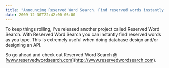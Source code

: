 ```yaml
---
title: "Announcing Reserved Word Search. Find reserved words instantly as you type!"
date: 2009-12-30T22:42:00-05:00
---
```


To keep things rolling, I've released another project called Reserved Word Search. With Reserved Word Search you can instantly find reserved words as you type. This is extremely useful when doing database design and/or designing an API.

So go ahead and check out Reserved Word Search @ [www.reservedwordsearch.com](http://www.reservedwordsearch.com).